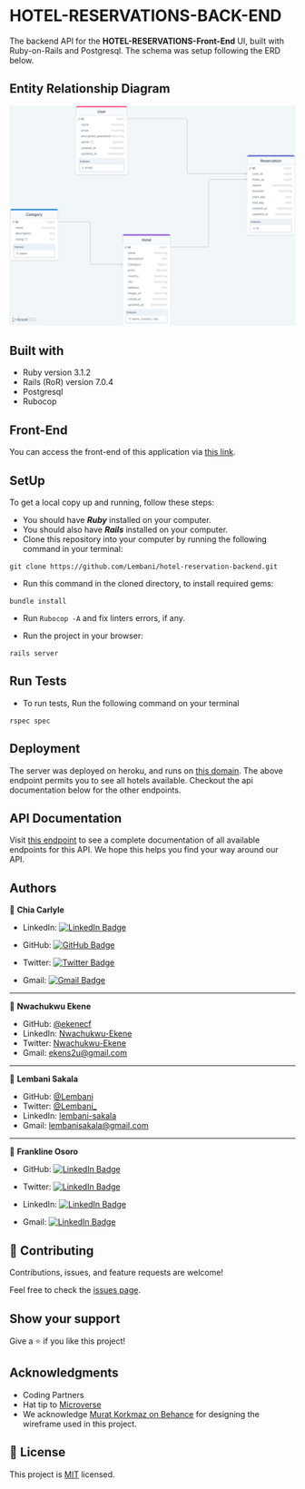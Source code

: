 # HOTEL-RESERVATIONS-BACK-END

The backend API for the **HOTEL-RESERVATIONS-Front-End** UI, built with Ruby-on-Rails and Postgresql. The schema was setup following the ERD below.

## Entity Relationship Diagram

![erd](app/ERD/erd.png)

## Built with

- Ruby version 3.1.2
- Rails (RoR) version 7.0.4
- Postgresql
- Rubocop

## Front-End

You can access the front-end of this application via [this link](https://github.com/Lembani/hotel-reservation-frontend.git).

## SetUp

To get a local copy up and running, follow these steps:

- You should have **_Ruby_** installed on your computer.
- You should also have **_Rails_** installed on your computer.
- Clone this repository into your computer by running the following command in your terminal:

```
git clone https://github.com/Lembani/hotel-reservation-backend.git
```

- Run this command in the cloned directory, to install required gems:

```
bundle install
```

- Run `Rubocop -A` and fix linters errors, if any.

* Run the project in your browser:

```
rails server
```

## Run Tests

- To run tests, Run the following command on your terminal

```
rspec spec
```

## Deployment

The server was deployed on heroku, and runs on [this domain](https://stark-badlands-38572.herokuapp.com/api/v1/hotels).
The above endpoint permits you to see all hotels available. Checkout the api documentation below for the other endpoints.

## API Documentation
Visit [this endpoint](https://stark-badlands-38572.herokuapp.com/api-docs) to see a complete documentation of all available endpoints for this API.
We hope this helps you find your way around our API.

## Authors

👤 **Chia Carlyle**

- LinkedIn: [![LinkedIn Badge](https://img.shields.io/badge/-chiacarlyle-black?logo=LinkedIn&logoColor=0A66C2&style=plastic)](https://linkedin.com/in/chia-carlyle)

- GitHub: [![GitHub Badge](https://img.shields.io/badge/-carlylechia-black?logo=GitHub&logoColor=18171&style=plastic)](https://github.com/carlylechia)

- Twitter: [![Twitter Badge](https://img.shields.io/badge/-chiacarlyle-black?logo=Twitter&logoColor=1DA1F2&style=plastic)](https://twitter.com/chiacarlyle)

- Gmail: [![Gmail Badge](https://img.shields.io/badge/-chiacarlyle-black?logo=Gmail&logoColor=EA4335&style=plastic)](mailto:chiacarlyle@gmail.com)

<hr>

👤 **Nwachukwu Ekene**

- GitHub: [@ekenecf](https://github.com/ekenecf)
- LinkedIn: [Nwachukwu-Ekene](https://www.linkedin.com/in/nwachukwuekene/)
- Twitter: [Nwachukwu-Ekene](https://www.twitter.com/ekene070)
- Gmail: [ekens2u@gmail.com](mailto:ekens2u@gmail.com)

<hr>

👤 **Lembani Sakala**

- GitHub: [@Lembani](https://github.com/lembani)
- Twitter: [@Lembani\_](https://twitter.com/lembani_)
- LinkedIn: [lembani-sakala](https://linkedin.com/in/lembani-sakala)
- Gmail: [lembanisakala@gmail.com](mailto:lembanisakala@gmail.com)

<hr>

👤 **Frankline Osoro**

- GitHub: [![LinkedIn Badge](https://img.shields.io/badge/-frank1738-black?logo=LinkedIn&logoColor=0A66C2&style=plastic)](https://github.com/frank1738)

- Twitter: [![LinkedIn Badge](https://img.shields.io/badge/-frank1738-black?logo=LinkedIn&logoColor=0A66C2&style=plastic)](https://twitter.com/frankhiggins08)

- LinkedIn: [![LinkedIn Badge](https://img.shields.io/badge/-frank1738-black?logo=LinkedIn&logoColor=0A66C2&style=plastic)](http://www.linkedin.com/in/frankline-osoro-b526ba18b)

- Gmail: [![LinkedIn Badge](https://img.shields.io/badge/-frank1738-black?logo=LinkedIn&logoColor=0A66C2&style=plastic)](mailto:franklineosoro08@gmail.com)

## 🤝 Contributing

Contributions, issues, and feature requests are welcome!

Feel free to check the [issues page](../../issues/).

## Show your support

Give a ⭐️ if you like this project!

## Acknowledgments

- Coding Partners
- Hat tip to [Microverse](https://www.microverse.org)
- We acknowledge [Murat Korkmaz on Behance](https://www.behance.net/muratk) for designing the wireframe used in this project.

## 📝 License

This project is [MIT](./MIT.md) licensed.
